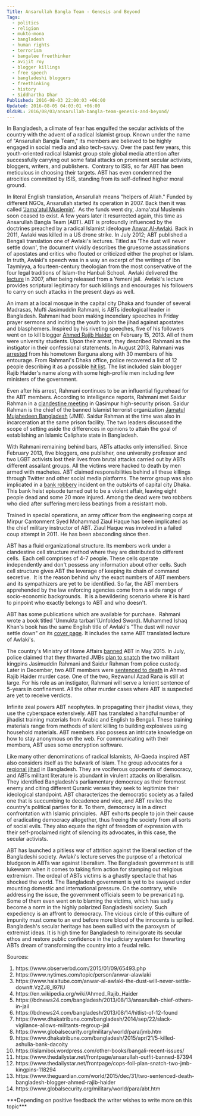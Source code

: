 ```yaml
---
Title: Ansarullah Bangla Team - Genesis and Beyond
Tags:
  - politics
  - religion
  - mukto-mona
  - bangladesh
  - human rights
  - terrorism
  - bangalee freethinker
  - avijit roy
  - blogger killings
  - free speech
  - bangladeshi bloggers
  - freethinking
  - history
  - Siddhartha Dhar
Published: 2016-08-03 22:00:03 +06:00
Updated: 2016-08-05 04:03:01 +06:00
OldURL: 2016/08/03/ansarullah-bangla-team-genesis-and-beyond/
---
```


In Bangladesh, a climate of fear has engulfed the secular activists of the country with the advent of a radical Islamist group. Known under the name of "Ansarullah Bangla Team," its members are believed to be highly engaged in social media and also tech-savvy. Over the past few years, this youth-oriented radical Islamist group stole global media attention after successfully carrying out some fatal attacks on prominent secular activists, bloggers, writers, and publishers.  Contrary to ISIS, so far ABT has been meticulous in choosing their targets. ABT has even condemned the atrocities committed by ISIS, standing from its self-defined higher moral ground.

In literal English translation, Ansarullah means "helpers of Allah." Funded by different NGOs, Ansarullah started its operation in 2007. Back then it was called <a href="https://www.observerbd.com/2015/01/09/65493.php">'Jama'atul Muslemin'</a>.  As the funds went dry, Jama'atul Muslemin soon ceased to exist. A few years later it resurrected again, this time as Ansarullah Bangla Team (ABT). ABT is profoundly influenced by the doctrines preached by a radical Islamist ideologue <a href="https://www.nytimes.com/topic/person/anwar-alawlaki">Anwar Al-Awlaki</a>. Back in 2011, Awlaki was killed in a US drone strike. In July 2012; ABT published a Bengali translation one of Awlaki's lectures. Titled as 'The dust will never settle down', the document vividly describes the gruesome assassinations of apostates and critics who flouted or criticized either the prophet or Islam. In truth, Awlaki's speech was in a way an excerpt of the writings of Ibn Taymiyya, a fourteen-century theologian from the most conservative of the four legal traditions of Islam-the Hanbali School.  Awlaki delivered the <a href="https://www.halaltube.com/anwar-al-awlaki-the-dust-will-never-settle-down#.VzZJ8_l97IU">lecture</a> in 2007, after being released from a Yemeni jail.  Awlaki's lecture provides scriptural legitimacy for such killings and encourages his followers to carry on such attacks in the present days as well.

An imam at a local mosque in the capital city Dhaka and founder of several Madrasas, Mufti Jasimuddin Rahmani, is ABTs ideological leader in Bangladesh. Rahmani had been making incendiary speeches in Friday prayer sermons and inciting the youth to join the jihad against apostates and blasphemers. Inspired by his riveting speeches, five of his followers went on to kill blogger <a href="https://en.wikipedia.org/wiki/Ahmed_Rajib_Haider">Ahmed Rajib Haider</a> on February 15, 2013. All of them were university students. Upon their arrest, they described Rahmani as the instigator in their confessional statements. In August 2013, Rahmani was <a href="https://bdnews24.com/bangladesh/2013/08/13/ansarullah-chief-others-in-jail">arrested</a> from his hometown Barguna along with 30 members of his entourage. From Rahmani's Dhaka office, police recovered a list of 12 people describing it as a possible <a href="https://bdnews24.com/bangladesh/2013/08/14/hitlist-of-12-found">hit list</a>. The list included slain blogger Rajib Haider's name along with some high-profile men including few ministers of the government.

Even after his arrest, Rahmani continues to be an influential figurehead for the ABT members. According to intelligence reports, Rahmani met Saidur Rahman in a <a href="https://www.dhakatribune.com/bangladesh/2014/sep/22/slack-vigilance-allows-militants-regroup-jail">clandestine meeting</a> in Qasimpur high-security prison. Saidur Rahman is the chief of the banned Islamist terrorist organization <a href="https://www.globalsecurity.org/military/world/para/jmb.htm">Jamatul Mujahedeen Bangladesh</a> (JMB). Saidur Rahman at the time was also in incarceration at the same prison facility. The two leaders discussed the scope of setting aside the differences in opinions to attain the goal of establishing an Islamic Caliphate state in Bangladesh.

With Rahmani remaining behind bars, ABTs attacks only intensified. Since February 2013, five bloggers, one publisher, one university professor and two LGBT activists lost their lives from brutal attacks carried out by ABTs different assailant groups. All the victims were hacked to death by men armed with machetes. ABT claimed responsibilities behind all these killings through Twitter and other social media platforms. The terror group was also implicated in a <a href="https://www.dhakatribune.com/bangladesh/2015/apr/21/5-killed-ashulia-bank-dacoity">bank robbery</a> incident on the outskirts of capital city Dhaka. This bank heist episode turned out to be a violent affair, leaving eight people dead and some 20 more injured. Among the dead were two robbers who died after suffering merciless beatings from a resistant mob.

Trained in special operations, an army officer from the engineering corps at Mirpur Cantonment Syed Mohammad Ziaul Haque has been implicated as the chief military instructor of ABT. Ziaul Haque was involved in a failed coup attempt in 2011. He has been absconding since then.

ABT has a fluid organizational structure. Its members work under a clandestine cell structure method where they are distributed to different cells.  Each cell comprises of 4-7 people. These cells operate independently and don't possess any information about other cells. Such cell structure gives ABT the leverage of keeping its chain of command secretive.  It is the reason behind why the exact numbers of ABT members and its sympathizers are yet to be identified. So far, the ABT members apprehended by the law enforcing agencies come from a wide range of socio-economic backgrounds.  It is a bewildering scenario where it is hard to pinpoint who exactly belongs to ABT and who doesn't.

ABT has some publications which are available for purchase.  Rahmani wrote a book titled 'Unmukta tarbari'(Unfolded Sword). Muhammed Ishaq Khan's book has the same English title of Awlaki's "The dust will never settle down" on its <a href="https://islamiboi.wordpress.com/other-books/bangali-recent-issues/">cover page</a>. It includes the same ABT translated lecture of Awlaki's.

The country's Ministry of Home Affairs <a href="https://www.thedailystar.net/frontpage/ansarullah-outfit-banned-87394">banned</a> ABT in May 2015. In July, police claimed that they thwarted JMBs <a href="https://www.thedailystar.net/frontpage/cops-foil-plan-snatch-two-jmb-kingpins-118294">plan to snatch</a> the two militant kingpins Jasimuddin Rahmani and Saidur Rahman from police custody. Later in December, two ABT members were <a href="https://www.theguardian.com/world/2015/dec/31/two-sentenced-death-bangladesh-blogger-ahmed-rajib-haider">sentenced to death</a> in Ahmed Rajib Haider murder case. One of the two, Rezwanul Azad Rana is still at large. For his role as an instigator, Rahmani will serve a lenient sentence of 5-years in confinement. All the other murder cases where ABT is suspected are yet to receive verdicts.

Infinite zeal powers ABT neophytes. In propagating their jihadist views, they use the cyberspace extensively. ABT has translated a handful number of jihadist training materials from Arabic and English to Bengali. These training materials range from methods of silent killing to building explosives using household materials. ABT members also possess an intricate knowledge on how to stay anonymous on the web. For communicating with their members, ABT uses some encryption software.

Like many other denominations of radical Islamists, Al-Qaeda inspired ABT also considers itself as the bulwark of Islam. The group advocates for a <a href="https://www.globalsecurity.org/military/world/para/abt.htm">regional jihad</a> in Bangladesh. They are vociferous opponents of democracy, and ABTs militant literature is abundant in virulent attacks on liberalism. They identified Bangladesh's parliamentary democracy as their foremost enemy and citing different Quranic verses they seek to legitimize their ideological standpoint. ABT characterizes the democratic society as a failed one that is succumbing to decadence and vice, and ABT reviles the country's political parties for it. To them, democracy is in a direct confrontation with Islamic principles.  ABT exhorts people to join their cause of eradicating democracy altogether, thus freeing the society from all sorts of social evils. They also equate the right of freedom of expression with their self-proclaimed right of silencing its advocates, in this case, the secular activists.

ABT has launched a pitiless war of attrition against the liberal section of the Bangladeshi society. Awlaki's lecture serves the purpose of a rhetorical bludgeon in ABTs war against liberalism. The Bangladesh government is still lukewarm when it comes to taking firm action for stamping out religious extremism. The ordeal of ABTs victims is a ghastly spectacle that has shocked the world. The Bangladesh government is yet to be swayed under mounting domestic and international pressure. On the contrary, while addressing the issue, the government officials seem to be prevaricating. Some of them even went on to blaming the victims, which has sadly become a norm in the highly polarized Bangladeshi society. Such expediency is an affront to democracy. The vicious circle of this culture of impunity must come to an end before more blood of the innocents is spilled. Bangladesh's secular heritage has been sullied with the paroxysm of extremist ideas. It is high time for Bangladesh to reinvigorate its secular ethos and restore public confidence in the judiciary system for thwarting ABTs dream of transforming the country into a feudal relic.

Sources:
<ol>
 	<li>https://www.observerbd.com/2015/01/09/65493.php</li>
 	<li>https://www.nytimes.com/topic/person/anwar-alawlaki</li>
 	<li>https://www.halaltube.com/anwar-al-awlaki-the-dust-will-never-settle-down#.VzZJ8_l97IU</li>
 	<li>https://en.wikipedia.org/wiki/Ahmed_Rajib_Haider</li>
 	<li>https://bdnews24.com/bangladesh/2013/08/13/ansarullah-chief-others-in-jail</li>
 	<li>https://bdnews24.com/bangladesh/2013/08/14/hitlist-of-12-found</li>
 	<li>https://www.dhakatribune.com/bangladesh/2014/sep/22/slack-vigilance-allows-militants-regroup-jail</li>
 	<li>https://www.globalsecurity.org/military/world/para/jmb.htm</li>
 	<li>https://www.dhakatribune.com/bangladesh/2015/apr/21/5-killed-ashulia-bank-dacoity</li>
 	<li>https://islamiboi.wordpress.com/other-books/bangali-recent-issues/</li>
 	<li>https://www.thedailystar.net/frontpage/ansarullah-outfit-banned-87394</li>
 	<li>https://www.thedailystar.net/frontpage/cops-foil-plan-snatch-two-jmb-kingpins-118294</li>
 	<li>https://www.theguardian.com/world/2015/dec/31/two-sentenced-death-bangladesh-blogger-ahmed-rajib-haider</li>
 	<li>https://www.globalsecurity.org/military/world/para/abt.htm</li>
</ol>
***Depending on positive feedback the writer wishes to write more on this topic***
